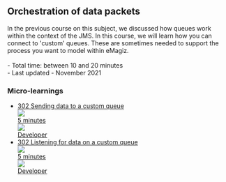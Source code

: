 <div class="ez-academy">
	<div class="ez-academy__body">
		<main class="master">
	<h2 class="title">Orchestration of data packets</h2>
    <p>
        In the previous course on this subject, we discussed how queues work within the context of the JMS. In this course, we will learn how you can connect to 'custom' queues. These are sometimes needed to support the process you want to model within eMagiz.
        </br></br>
        - Total time: between 10 and 20 minutes
        </br>
        - Last updated - November 2021
    </p>
    <h3 class="title">Micro-learnings</h3>
    <ul class="strip-container">
        <li class="strip">
            <a href="../../docs/microlearning/advanced-orchestration-of-data-packets-sending-data-to-a-custom-queue" class="strip__link">
            <label for="" class="strip__label">
                <span>302</span>
                Sending data to a custom queue
            </label>
            <div class="strip__attribute">
                <img class="strip__attribute-icon strip__attribute-icon--duration" src="../../img/microlearning/academy_index/icon-duration32.svg"/>
                <div class="strip__attribute-label">5 minutes</div>
            </div>
            <div class="strip__attribute">
                <img class="strip__attribute-icon strip__attribute-icon--roles" src="../../img/microlearning/academy_index/icon-roles32.svg"/>
                <div class="strip__attribute-label">Developer</div>
            </div>
        </a>
        </li>
        <li class="strip">
            <a href="../../docs/microlearning/advanced-orchestration-of-data-packets-listening-for-data-on-a-custom-queue" class="strip__link">
            <label for="" class="strip__label">
                <span>302</span>
                Listening for data on a custom queue
            </label>
            <div class="strip__attribute">
                <img class="strip__attribute-icon strip__attribute-icon--duration" src="../../img/microlearning/academy_index/icon-duration32.svg"/>
                <div class="strip__attribute-label">5 minutes</div>
            </div>
            <div class="strip__attribute">
                <img class="strip__attribute-icon strip__attribute-icon--roles" src="../../img/microlearning/academy_index/icon-roles32.svg"/>
                <div class="strip__attribute-label">Developer</div>
            </div>
        </a>
        </li>	 	  
    </ul>
    </main>
    </div>
</div>